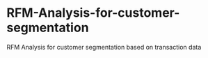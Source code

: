 # RFM-Analysis-for-customer-segmentation
RFM Analysis for customer segmentation based on transaction data
